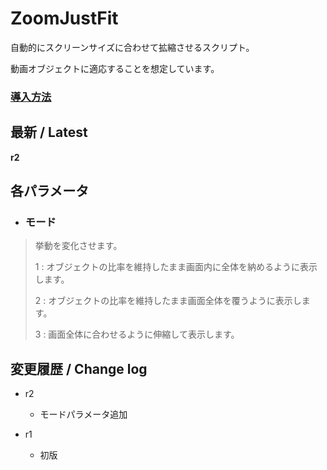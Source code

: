 # ZoomJustFit

自動的にスクリーンサイズに合わせて拡縮させるスクリプト。

動画オブジェクトに適応することを想定しています。

### [導入方法](https://github.com/nea-c/AviUtl-Scripts/archive/refs/heads/master.zip)

## 最新 / Latest

**r2**


## 各パラメータ

* ### モード
> 挙動を変化させます。
>
> 1 : オブジェクトの比率を維持したまま画面内に全体を納めるように表示します。
>
> 2 : オブジェクトの比率を維持したまま画面全体を覆うように表示します。
>
> 3 : 画面全体に合わせるように伸縮して表示します。

## 変更履歴 / Change log

- r2
    - モードパラメータ追加

- r1
    - 初版
